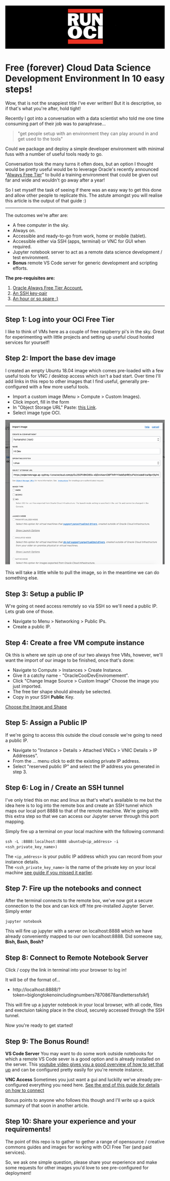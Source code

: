 ![Run OCI](../Assets/RUN-OCI-header.png)

# Free (forever) Cloud Data Science Development Environment In 10 easy steps!

Wow, that is not the snappiest title I've ever written! But it is descriptive, so if that's what you're after, hold tight!

Recently I got into a conversation with a data scientist who told me one time consuming part of their job was to paraphrase...

> "get people setup with an environment they can play around in and get used to the tools"

Could we package and deploy a simple developer environment with minimal fuss with a number of useful tools ready to go.

Conversation took the many turns it often does, but an option I thought would be pretty useful would be to leverage Oracle's recently announced "[Always Free Tier](http://oracle.com/cloud/free)" to build a training environment that could be given out far and wide and wouldn't go away after a year!

So I set myself the task of seeing if there was an easy way to get this done and allow other people to replicate this. The astute amongst you will realise this article is the output of that guide :)

---

The outcomes we're after are:

* A free computer in the sky.
* Always on.
* Accessible and ready-to-go from work, home or mobile (tablet).
* Accessible either via SSH (apps, terminal) or VNC for GUI when required.
* Jupyter notebook server to act as a remote data science development / test environment.
* **Bonus** remote VS Code server for generic development and scripting efforts.

**The pre-requisites are:** 

1) [Oracle Always Free Tier Account.](http://oracle.com/cloud/free)
2) [An SSH key-pair](https://docs.oracle.com/en/cloud/paas/database-dbaas-cloud/csdbi/generate-ssh-key-pair.html#GUID-69EF7E8A-7CD5-482E-A878-882EA21DE2B8)
3) [An hour or so spare :)](https://www.google.com/url?sa=t&rct=j&q=&esrc=s&source=web&cd=1&cad=rja&uact=8&ved=2ahUKEwjR0f67mI7mAhUPfH0KHa95DwIQFjAAegQIARAB&url=https%3A%2F%2Fgettingthingsdone.com%2F&usg=AOvVaw29xE4PaNOode2uC-m_4EyX)

---

## Step 1: Log into your OCI Free Tier

I like to think of VMs here as a couple of free raspberry pi's in the sky.  Great for experimenting with little projects and setting up useful cloud hosted services for yourself!

## Step 2: Import the base dev image

I created an empty Ubuntu 18.04 image which comes pre-loaded with a few useful tools for VNC / desktop access which isn't a bad start. Over time I'll add links in this repo to other images that I find useful, generally pre-configured with a few more useful tools.

* Import a custom image (Menu > Compute > Custom Images).
* Click import, fill in the form 
* In "Object Storage URL" Paste: [this Link](https://objectstorage.ap-sydney-1.oraclecloud.com/p/Ou2S0FX8KO8Ss-xQDsVAexnD8FTnRYYXebEqhREzuFM/n/sde81zai9pvf/b/HI_Bucket/o/DevBuntsImage).
* Select image type OCI.

![Image Import](../Assets/A1933B18-CFA8-4229-AA84-DC562F1ED75E.png)

This will take a little while to pull the image, so in the meantime we can do something else.

## Step 3: Setup a public IP

W're going ot need access remotely so via SSH so we'll need a public IP.  Lets grab one of those.

* Navigate to Menu > Networking > Public IPs.
* Create a public IP.

## Step 4: Create a free VM compute instance

Ok this is where we spin up one of our two always free VMs, however, we'll want the import of our image to be finished, once that's done:

* Navigate to Compute > Instances > Create Instance.
* Give it a catchy name - "OracleCoolDevEnviromement".
* Click "Change Image Source > Custom Image" Choose the image you just imported.
* The free tier shape should already be selected.
* Copy in your SSH **Public** Key.

[Choose the Image and Shape](Assets/849E86B3-E207-4480-BC26-C5114F8D0197.png)

## Step 5: Assign a Public IP

If we're going to access this outside the cloud console we're going to need a public IP. 

* Navigate to "Instance > Details > Attached VNICs > VNIC Details > IP Addresses".
* From the ... menu click to edit the existing private IP address.
* Select "reserved public IP" and select the IP address you generated in step 3.

## Step 6: Log in / Create an SSH tunnel

I've only tried this on mac and linux as that's what's available to me but the idea here is to log into the remote box and create an SSH tunnel which maps our local port 8888 to that of the remote machine. We're going with this extra step so that we can access our Jupyter server through this port mapping. 

Simply fire up a terminal on your local machine with the following command:

`ssh -L :8888:localhost:8888 ubuntu@<ip_address> -i <ssh_private_key_name>)`

The `<ip_address>` is your public IP address which you can record from your instance details.  
The `<ssh_private_key_name>` is the name of the private key on your local machine [see guide if you missed it earlier](https://docs.oracle.com/en/cloud/paas/database-dbaas-cloud/csdbi/generate-ssh-key-pair.html#GUID-69EF7E8A-7CD5-482E-A878-882EA21DE2B8).

## Step 7: Fire up the notebooks and connect

After the terminal connects to the remote box, we've now got a secure connection to the box and can kick off hte pre-installed Jupyter Server.  Simply enter

`jupyter notebook`

This will fire up jupyter with a server on localhost:8888 which we have already conveniently mapped to our own localhost:8888. Did someone say, **Bish, Bash, Bosh?**

## Step 8: Connect to Remote Notebook Server

Click / copy the link in terminal into your browser to log in! 

It will be of the format of...

* http://localhost:8888/?token=biglongtokenoincludingnumbers78708678andletterssfslkfj

This will fire up a jupyter notebook in your local browser, with all code, files and exectuion taking place in the cloud, securely accessed through the SSH tunnel.

Now you're ready to get started!

## Step 9: The Bonus Round!

**VS Code Server** You may want to do some work outside notebooks for which a remote VS Code sever is a good option and is already installed on the server. This [youtube video gives you a good overview of how to set that up](https://www.youtube.com/watch?v=lKXMyln_5q4) and can be configured pretty easily for you're remote instance.

**VNC Access** Sometimes you just want a gui and luckilly we've already pre-configured everything you need here. [See the end of this guide for details on how to connect](https://youtu.be/Kb6v1GqeAc0?t=336)

Bonus points to anyone who follows this though and I'll write up a quick summary of that soon in another article.

## Step 10: Share your experience and your requirements!

The point of this repo is to gather to gether a range of opensource / creative commons guides and images for working with OCI Free Tier (and paid services).

So, we ask one simple question, please share your experience and make some requests for other images you'd love to see pre-configured for deployment!
